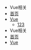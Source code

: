 *  Vue相关
  * [首页](README.md)
  * [Vue](nav.md)
    * [123](nav.md)
*  Vue相关
  * [首页](README.md)
  * [Vue](nav.md)

